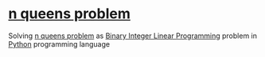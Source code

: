 # [n queens problem](https://en.wikipedia.org/wiki/Eight_queens_puzzle)

Solving [n queens problem](https://en.wikipedia.org/wiki/Eight_queens_puzzle) as [Binary Integer Linear Programming](https://en.wikipedia.org/wiki/Integer_programming) problem in [Python](https://www.python.org) programming language
